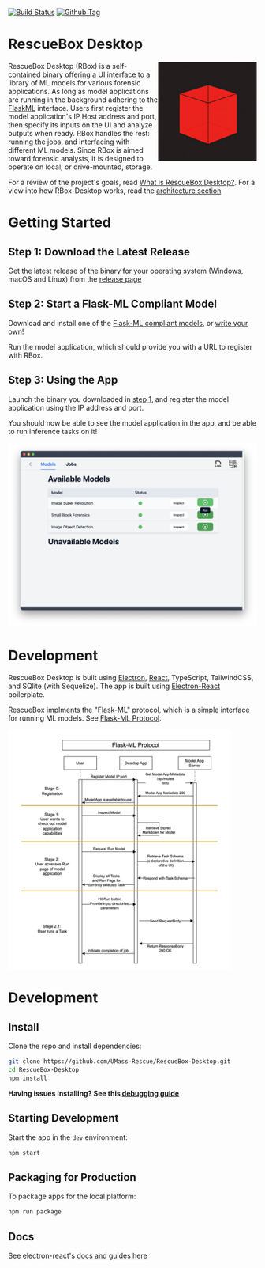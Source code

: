 [![Build Status][github-actions-status]][github-actions-url]
[![Github Tag][github-tag-image]][github-tag-url]

# RescueBox Desktop

<img align="right" width="200" src="./docs/icon.png" width="200" />

RescueBox Desktop (RBox) is a self-contained binary offering a UI interface to a library of ML models for various forensic applications. As long as model applications are running in the background adhering to the [FlaskML](https://umass-rescue.github.io/Flask-ML/materials/guides/examples) interface. Users first register the model application's IP Host address and port, then specify its inputs on the UI and analyze outputs when ready. RBox handles the rest: running the jobs, and interfacing with different ML models. Since RBox is aimed toward forensic analysts, it is designed to operate on local, or drive-mounted, storage.

For a review of the project's goals, read [What is RescueBox Desktop?](./docs/what-is-rescuebox-desktop.md). For a view into how RBox-Desktop works, read the [architecture section](#architecture)

# Getting Started

## Step 1: Download the Latest Release

Get the latest release of the binary for your operating system (Windows, macOS and Linux) from the [release page](https://github.com/UMass-Rescue/RescueBox-Desktop/releases)

## Step 2: Start a Flask-ML Compliant Model

Download and install one of the [Flask-ML compliant models](https://umass-rescue.github.io/Flask-ML/materials/guides/examples), or [write your own!](https://umass-rescue.github.io/Flask-ML/materials/guides/getting-started)

Run the model application, which should provide you with a URL to register with RBox.

## Step 3: Using the App

Launch the binary you downloaded in [step 1](#step-1-download-the-latest-release), and register the model application using the IP address and port.

You should now be able to see the model application in the app, and be able to run inference tasks on it!

![](./docs/ui-screenshot.png)

# Development

RescueBox Desktop is built using [Electron](https://www.electronjs.org/), [React](https://reactjs.org/), TypeScript, TailwindCSS, and SQlite (with Sequelize). The app is built using [Electron-React](https://electron-react-boilerplate.js.org/) boilerplate.

RescueBox implments the "Flask-ML" protocol, which is a simple interface for running ML models. See [Flask-ML Protocol](./docs/FlaskML-Protocol-Sequence-Diagram.png).

<img align="center" src="./docs/FlaskML-Protocol-Sequence-Diagram.png" width="450" />

# Development

## Install

Clone the repo and install dependencies:

```bash
git clone https://github.com/UMass-Rescue/RescueBox-Desktop.git
cd RescueBox-Desktop
npm install
```

**Having issues installing? See this [debugging guide](https://github.com/electron-react-boilerplate/electron-react-boilerplate/issues/400)**

## Starting Development

Start the app in the `dev` environment:

```bash
npm start
```

## Packaging for Production

To package apps for the local platform:

```bash
npm run package
```

## Docs

See electron-react's [docs and guides here](https://electron-react-boilerplate.js.org/docs/installation)

[github-actions-status]: https://github.com/UMass-Rescue/RescueBox-Desktop/actions/workflows/test.yml/badge.svg?branch=main
[github-actions-url]: https://github.com/UMass-Rescue/RescueBox-Desktop/actions/workflows/test.yml
[github-tag-image]: https://img.shields.io/github/tag/UMass-Rescue/RescueBox-Desktop.svg?label=version
[github-tag-url]: https://github.com/UMass-Rescue/RescueBox-Desktop/releases/latest
